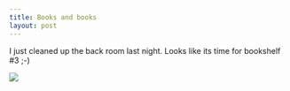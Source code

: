 ```yaml
--- 
title: Books and books
layout: post
---
```

I just cleaned up the back room last night. Looks like its time for bookshelf #3 ;-)

![](/images/books.jpg)
